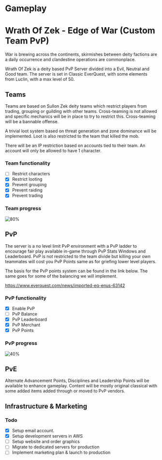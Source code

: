 # Gameplay

# Wrath Of Zek - Edge of War (Custom Team PvP)

War is brewing across the continents, skirmishes between deity factions are a daily occurrence and clandestine operations are commonplace. 

Wrath Of Zek is a deity based PvP Server divided into a Evil, Neutral and Good team. The server is set in Classic EverQuest, with some elements from Luclin, with a max level of 50. 

## Teams

Teams are based on Sullon Zek deity teams which restrict players from trading, grouping or guilding with other teams. Cross-teaming is not allowed and specific mechanics will be in place to try to restrict this. Cross-teaming will be a bannable offense. 

A trivial loot system based on threat generation and zone dominance will be implemented. Loot is also restricted to the team that killed the mob. 

There will be an IP restriction based on accounts tied to their team. An account will only be allowed to have 1 character. 

### Team functionality

- [ ] Restrict characters
- [x] Restrict looting
- [x] Prevent grouping
- [x] Prevent raiding
- [x] Prevent trading

### Team progress

![80%](https://progress-bar.dev/80/?scale=100&)

## PvP

The server is a no level limit PvP environment with a PvP ladder to encourage fair play available in-game through PvP Stats Windows and Leaderboard. PvP is not restricted to the team divide but killing your own teammates will cost you PvP Points same as for griefing lower level players. 

The basis for the PvP points system can be found in the link below. The same goes for some of the balancing we will implement.

https://www.everquest.com/news/imported-eq-enus-63142

### PvP functionality

- [x] Enable PvP
- [ ] PvP Balance
- [X] PvP Leaderboard
- [X] PvP Merchant
- [x] PvP Points

### PvP progress

![40%](https://progress-bar.dev/80/?scale=100&)

## PvE 

Alternate Advancement Points, Disciplines and Leadership Points will be available to enhance gameplay. Content will be mostly original classical with some added items added through or moved to PvP vendors. 

## Infrastructure & Marketing

### Todo

- [x] Setup email account.
- [x] Setup development servers in AWS
- [ ] Setup website and order graphics
- [ ] Migrate to dedicated servers for production
- [ ] Implement marketing plan & launch to production
